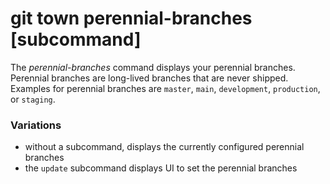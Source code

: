 # git town perennial-branches [subcommand]

The _perennial-branches_ command displays your perennial branches. Perennial
branches are long-lived branches that are never shipped. Examples for perennial
branches are `master`, `main`, `development`, `production`, or `staging`.

### Variations

- without a subcommand, displays the currently configured perennial branches
- the `update` subcommand displays UI to set the perennial branches
